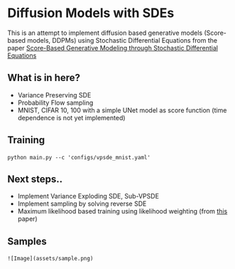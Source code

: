 # Diffusion Models with SDEs

This is an attempt to implement diffusion based generative models (Score-based models, DDPMs) using Stochastic Differential Equations from the paper [Score-Based Generative Modeling through Stochastic Differential Equations](https://arxiv.org/abs/2011.13456)

## What is in here? 
* Variance Preserving SDE 
* Probability Flow sampling 
* MNIST, CIFAR 10, 100 with a simple UNet model as score function (time dependence is not yet implemented) 

## Training
```
python main.py --c 'configs/vpsde_mnist.yaml'
```

## Next steps..
* Implement Variance Exploding SDE, Sub-VPSDE
* Implement sampling by solving reverse SDE
* Maximum likelihood based training using likelihood weighting (from [this](https://arxiv.org/abs/2101.09258) paper) 

## Samples 

    ![Image](assets/sample.png)